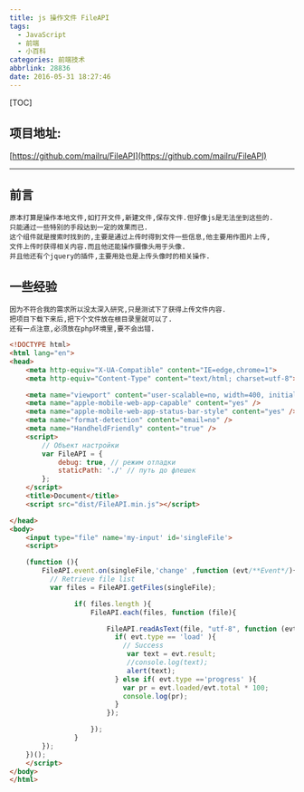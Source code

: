 ```yaml
---
title: js 操作文件 FileAPI
tags:
  - JavaScript
  - 前端
  - 小百科
categories: 前端技术
abbrlink: 28836
date: 2016-05-31 18:27:46
---
```

[TOC]

## 项目地址:
[https://github.com/mailru/FileAPI](https://github.com/mailru/FileAPI)

---

## 前言
    原本打算是操作本地文件,如打开文件,新建文件,保存文件.但好像js是无法坐到这些的.
    只能通过一些特别的手段达到一定的效果而已.
    这个组件就是搜索时找到的,主要是通过上传时得到文件一些信息,他主要用作图片上传,
    文件上传时获得相关内容.而且他还能操作摄像头用于头像.
    并且他还有个jquery的插件,主要用处也是上传头像时的相关操作.

 <!--more-->   
    
## 一些经验
    因为不符合我的需求所以没太深入研究,只是测试下了获得上传文件内容.
    把项目下载下来后,把下个文件放在根目录里就可以了.
    还有一点注意,必须放在php环境里,要不会出错.
    
```html
<!DOCTYPE html>
<html lang="en">
<head>
	<meta http-equiv="X-UA-Compatible" content="IE=edge,chrome=1">
	<meta http-equiv="Content-Type" content="text/html; charset=utf-8">

	<meta name="viewport" content="user-scalable=no, width=400, initial-scale=0.8, maximum-scale=0.8" />
	<meta name="apple-mobile-web-app-capable" content="yes" />
	<meta name="apple-mobile-web-app-status-bar-style" content="yes" />
	<meta name="format-detection" content="email=no" />
	<meta name="HandheldFriendly" content="true" />
	<script>
		// Объект настройки
		var FileAPI = {
			debug: true, // режим отладки
			staticPath: './' // путь до флешек
		};
	</script>
	<title>Document</title>
	<script src="dist/FileAPI.min.js"></script>

</head>
<body>
	<input type="file" name='my-input' id='singleFile'>
	<script>

	(function (){
		FileAPI.event.on(singleFile,'change' ,function (evt/**Event*/){
		  // Retrieve file list
		  var files = FileAPI.getFiles(singleFile);

				if( files.length ){
					FileAPI.each(files, function (file){

						FileAPI.readAsText(file, "utf-8", function (evt/**Object*/){
						  if( evt.type == 'load' ){
						    // Success
						     var text = evt.result;
						     //console.log(text);
						     alert(text);
						  } else if( evt.type =='progress' ){
						    var pr = evt.loaded/evt.total * 100;
						    console.log(pr);
						  } 
						});

					});
				}
		});
	})();
	</script>
</body>
</html>
```